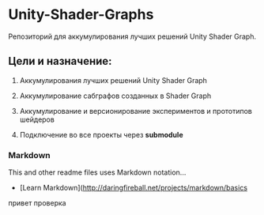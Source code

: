 # Unity-Shader-Graphs


Репозиторий для аккумулирования лучших решений Unity Shader Graph.

## Цели и назначение:

1. Аккумулирования лучших решений Unity Shader Graph

3. Аккумулирование сабграфов созданных в Shader Graph

4. Аккумулирование и версионирование экспериментов и прототипов шейдеров

3. Подключение во все проекты через **submodule**


### Markdown

This and other readme files uses Markdown notation...

* [Learn Markdown](http://daringfireball.net/projects/markdown/basics

привет проверка